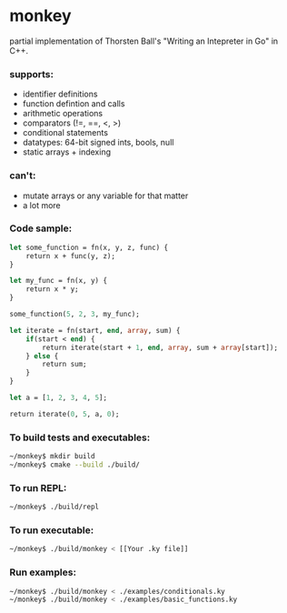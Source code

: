 # monkey

partial implementation of Thorsten Ball's "Writing an Intepreter in Go" in C++.

### supports:
- identifier definitions
- function defintion and calls
- arithmetic operations
- comparators (!=, ==, <, >)
- conditional statements
- datatypes: 64-bit signed ints, bools, null
- static arrays + indexing

### can't:
- mutate arrays or any variable for that matter
- a lot more

### Code sample:
``` ml
let some_function = fn(x, y, z, func) {
    return x + func(y, z);
}

let my_func = fn(x, y) {
    return x * y;
}

some_function(5, 2, 3, my_func);

```
``` ml
let iterate = fn(start, end, array, sum) {
    if(start < end) {
        return iterate(start + 1, end, array, sum + array[start]);
    } else {
        return sum;
    }
}

let a = [1, 2, 3, 4, 5];

return iterate(0, 5, a, 0);

```

### To build tests and executables: 
```sh
~/monkey$ mkdir build
~/monkey$ cmake --build ./build/ 
```

### To run REPL: 
```sh
~/monkey$ ./build/repl

```

### To run executable: 
```sh
~/monkey$ ./build/monkey < [[Your .ky file]]

```

### Run examples: 
```sh
~/monkey$ ./build/monkey < ./examples/conditionals.ky
~/monkey$ ./build/monkey < ./examples/basic_functions.ky

```



